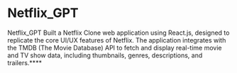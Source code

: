 # Netflix_GPT
Netflix_GPT
Built a Netflix Clone web application using React.js, designed to replicate the core UI/UX features of Netflix. The application integrates with the TMDB (The Movie Database) API to fetch and display real-time movie and TV show data, including thumbnails, genres, descriptions, and trailers.****
